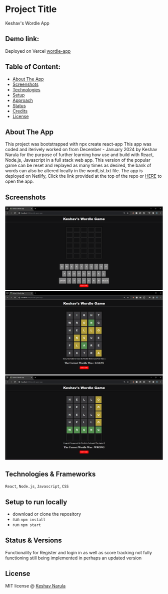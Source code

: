 # Project Title
Keshav's Wordle App

## Demo link:
Deployed on Vercel [wordle-app](https://charming-rugelach-0961c3.netlify.app/)

## Table of Content:

- [About The App](#about-the-app)
- [Screenshots](#screenshots)
- [Technologies](#technologies)
- [Setup](#setup)
- [Approach](#approach)
- [Status](#status)
- [Credits](#credits)
- [License](#license)

## About The App
This project was bootstrapped with npx create react-app
This app was coded and iterively worked on from December - January 2024 by Keshav Narula for the purpose of further learning how use and build with React, Node.js, Javascript in a full stack web app. 
This version of the popular game can be reset and replayed as many times as desired, the bank of words can also be altered locally in the wordList.txt file.
The app is deployed on Netlify, Click the link provided at the top of the repo or <a href="https://charming-rugelach-0961c3.netlify.app/" target="_blank">HERE</a> to open the app.

## Screenshots

<img src="images\wordleStart.png" width="700" >
<img src="images\wordleIncorrect.png" width="700" >
<img src="images\wordleCorrect.png" width="700" >


## Technologies & Frameworks
`React`, `Node.js`, `Javascript`, `CSS`

## Setup to run locally
- download or clone the repository
- run `npm install`
- run `npm start`

## Status & Versions
 Functionality for Register and login in as well as score tracking not fully functioning still being implemented in perhaps an updated version


## License

MIT license @ [Keshav Narula](LICENSE)

